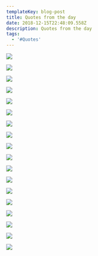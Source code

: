 ```yaml
---
templateKey: blog-post
title: Quotes from the day
date: 2018-12-15T22:48:09.558Z
description: Quotes from the day
tags:
  - '#Quotes'
---
```

![](/img/dbf00f8141ccbed0cb54ca6b44999537-courage-quotes-courage-tattoos.jpg)

![](/img/tumblr_o5fyu0b3hf1ut1kpfo1_500.png)

![](/img/0530a9888cbd9df9c1956f04f2d41067.jpg)

![](/img/ee5a373cf11addb0b0dbfa3349561990.jpg)

![](/img/4639151d6a6570ea4d5d2e10651f29c5.png)

![](/img/617clzsfanl._sx466_.jpg)

![](/img/75ebf114116e68002215e0e904edc2dd.jpg)

![](/img/8c9ed8f573f300d73dd72ffd7163c774-maya-angelou-so-true.jpg)

![](/img/a3cacbed74a02066d6f3724b2fa09c59.jpg)

![](/img/bigstock-a-young-man-sitting-in-lotus-p-37810198-1.jpg)

![](/img/efada1cda1dd80ce565f39967a6fd618.jpg)

![](/img/neverforgettypesofpeopleinyourlife-1459822638plc48.jpg)

![](/img/unless-you-love-yourself-you-cant-love-anybody-be-selfish-quote-1.jpg)

![](/img/1.jpg)

![](/img/20291e45a08d917c95f5fe5bfa91aab1.jpg)

![](/img/397549d28baf526389bc0642a5403c59-lessons-learned-life-lessons.jpg)

![](/img/44e11b25a139ec6ab59d153b84db9f88.jpg)

![](/img/4639151d6a6570ea4d5d2e10651f29c5.png)

